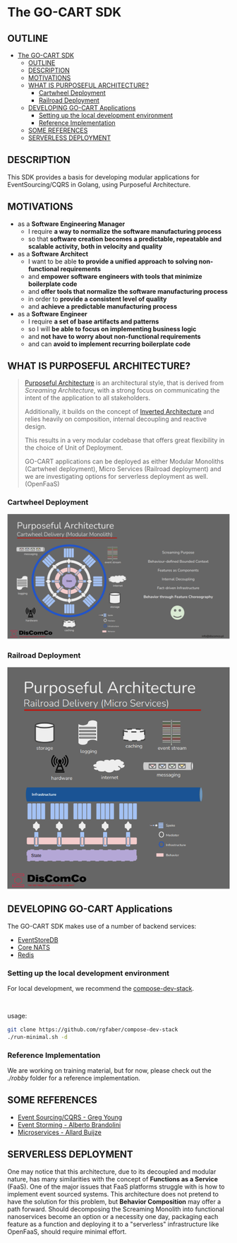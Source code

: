 # The GO-CART SDK

## OUTLINE

- [The GO-CART SDK](#the-go-cart-sdk)
  - [OUTLINE](#outline)
  - [DESCRIPTION](#description)
  - [MOTIVATIONS](#motivations)
  - [WHAT IS PURPOSEFUL ARCHITECTURE?](#what-is-purposeful-architecture)
    - [Cartwheel Deployment](#cartwheel-deployment)
    - [Railroad Deployment](#railroad-deployment)
  - [DEVELOPING GO-CART Applications](#developing-go-cart-applications)
    - [Setting up the local development environment](#setting-up-the-local-development-environment)
    - [Reference Implementation](#reference-implementation)
  - [SOME REFERENCES](#some-references)
  - [SERVERLESS DEPLOYMENT](#serverless-deployment)


## DESCRIPTION
This SDK provides a basis for developing modular applications for EventSourcing/CQRS in Golang, using Purposeful Architecture.

## MOTIVATIONS
- as a **Software Engineering Manager**
  - I require **a way to normalize the software manufacturing process** 
  - so that **software creation becomes a predictable, repeatable and scalable activity, both in velocity and quality**
- as a **Software Architect**
  - I want to be able **to provide a unified approach to solving non-functional requirements** 
  - and **empower software engineers with tools that minimize boilerplate code**
  - and **offer tools that normalize the software manufacturing process**
  - in order to **provide a consistent level of quality**
  - and **achieve a predictable manufacturing process**
- as a **Software Engineer**
   - I require **a set of base artifacts and patterns**
   - so I will **be able to focus on implementing business logic**
   - and **not have to worry about non-functional requirements**
   - and can **avoid to implement recurring boilerplate code**


## WHAT IS PURPOSEFUL ARCHITECTURE?

> [Purposeful Architecture](https://dev.to/discomco/purposeful-architecture-requirements-13ad) is an architectural style, that is derived from _Screaming Architecture_, with a strong focus on communicating the intent of the application to all stakeholders. 
> 
> Additionally, it builds on the concept of [Inverted Architecture](https://dev.to/discomco/inverted-architecture-the-state-of-the-art-31hi) and relies heavily on composition, internal decoupling and reactive design.
> 
> This results in a very modular codebase that offers great flexibility in the choice of Unit of Deployment. 
> 
> GO-CART applications can be deployed as either Modular Monoliths (Cartwheel deployment), Micro Services (Railroad deployment) and we are investigating options for serverless deployment as well. (OpenFaaS)

### Cartwheel Deployment

![Cartwheel Deployment](image/README/1663485777664.png)

### Railroad Deployment

![Railroad Deployment](image/README/1663486266033.png)

## DEVELOPING GO-CART Applications

The GO-CART SDK makes use of a number of backend services:

- [EventStoreDB](https://www.eventstore.com/eventstoredb)
- [Core NATS](https://nats.io/)
- [Redis](https://redis.io/)


### Setting up the local development environment

For local development, we recommend the [compose-dev-stack](https://github.com/rgfaber/compose-dev-stack). 

<br>

usage:
```bash
git clone https://github.com/rgfaber/compose-dev-stack
./run-minimal.sh -d
```

### Reference Implementation

We are working on training material, but for now, 
please check out the *./robby* folder for a reference implementation. 




## SOME REFERENCES
- [Event Sourcing/CQRS - Greg Young](https://youtu.be/8JKjvY4etTY)
- [Event Storming - Alberto Brandolini](https://youtu.be/mLXQIYEwK24)
- [Microservices - Allard Buijze](https://youtu.be/jrbWIS7BH70)


## SERVERLESS DEPLOYMENT
One may notice that this architecture, due to its decoupled and modular nature, has many similarities with the concept of **Functions as a Service** (FaaS). One of the major issues that FaaS platforms struggle with is how to implement event sourced systems. This architecture does not pretend to have the solution for this problem, but **Behavior Composition** may offer a path forward. Should decomposing the Screaming Monolith into functional nanoservices become an option or a necessity one day, packaging each feature as a function and deploying it to a "serverless" infrastructure like OpenFaaS, should require minimal effort.